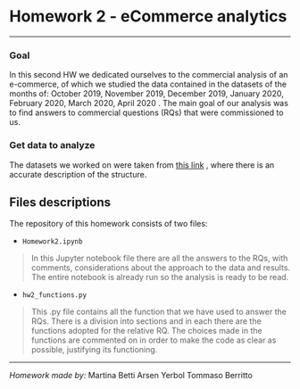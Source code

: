 # Homework 2 - eCommerce analytics

*************************
### Goal
In this second HW we dedicated ourselves to the commercial analysis of an e-commerce, of which we studied the data contained in the datasets of the months of: October 2019, November 2019, December 2019, January 2020, February 2020, March 2020, April 2020 .
The main goal of our analysis was to find answers to commercial questions (RQs) that were commissioned to us.

### Get data to analyze
The datasets we worked on were taken from [this link](https://www.kaggle.com/mkechinov/ecommerce-behavior-data-from-multi-category-store?select=2019-Oct.csv)   , where there is an accurate description of the structure.

## Files descriptions
The repository of this homework consists of two files:
- `Homework2.ipynb`
> In this Jupyter notebook file there are all the answers to the RQs, with comments, considerations about the approach to the data and results. The entire notebook is already run so the analysis is ready to be read.

- `hw2_functions.py`
> This .py file contains all the function that we have used to answer the RQs. There is a division into sections and in each there are the functions adopted for the relative RQ. The choices made in the functions are commented on in order to make the code as clear as possible, justifying its functioning.

**********************
*Homework made by:*
Martina Betti
Arsen Yerbol
Tommaso Berritto
